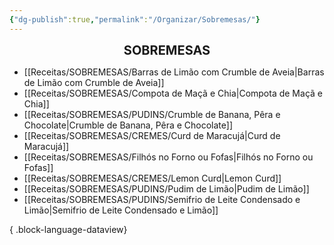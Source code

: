 ```yaml
---
{"dg-publish":true,"permalink":"/Organizar/Sobremesas/"}
---
```


<div style="text-align: center;"> <span style="font-size: 20px;"><b>SOBREMESAS</b></span> </div>

- [[Receitas/SOBREMESAS/Barras de Limão com Crumble de Aveia\|Barras de Limão com Crumble de Aveia]]
- [[Receitas/SOBREMESAS/Compota de Maçã e Chia\|Compota de Maçã e Chia]]
- [[Receitas/SOBREMESAS/PUDINS/Crumble de Banana, Pêra e Chocolate\|Crumble de Banana, Pêra e Chocolate]]
- [[Receitas/SOBREMESAS/CREMES/Curd de Maracujá\|Curd de Maracujá]]
- [[Receitas/SOBREMESAS/Filhós no Forno ou Fofas\|Filhós no Forno ou Fofas]]
- [[Receitas/SOBREMESAS/CREMES/Lemon Curd\|Lemon Curd]]
- [[Receitas/SOBREMESAS/PUDINS/Pudim de Limão\|Pudim de Limão]]
- [[Receitas/SOBREMESAS/PUDINS/Semifrio de Leite Condensado e Limão\|Semifrio de Leite Condensado e Limão]]

{ .block-language-dataview}
